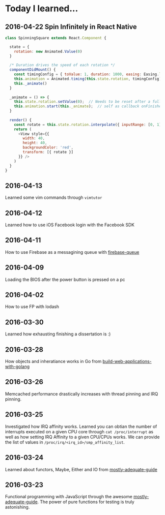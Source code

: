 Today I learned...
======
## 2016-04-22 Spin Infinitely in React Native
```javascript
class SpinningSquare extends React.Component {

  state = {
    rotation: new Animated.Value(0)
  }
  
  /* Duration drives the speed of each rotation */
  componentDidMount() {
    const timingConfig = { toValue: 1, duration: 1000, easing: Easing.linear }
    this.animation = Animated.timing(this.state.rotation, timingConfig)
    this._animate()
  }
  
  _animate = () => {
    this.state.rotation.setValue(0);  // Needs to be reset after a full rotation
    this.animation.start(this._animate);  // self as callback onFinished
  }
  
  render() {
    const rotate = this.state.rotation.interpolate({ inputRange: [0, 1], outputRange: ['0deg', '360deg'] })
    return (
      <View style={{
        width: 40,
        height: 40,
        backgroundColor: 'red',
        transform: [{ rotate }]
      }} />
    )
  }
}
```


## 2016-04-13
Learned some vim commands through `vimtutor`

## 2016-04-12
Learned how to use iOS Facebook login with the Facebook SDK

## 2016-04-11
How to use Firebase as a messagining queue with [firebase-queue](https://github.com/firebase/firebase-queue)

## 2016-04-09
Loading the BIOS after the power button is pressed on a pc

## 2016-04-02
How to use FP with lodash

## 2016-03-30
Learned how exhausting finishing a dissertation is :)

## 2016-03-28
How objects and inheratiance works in Go from [build-web-applications-with-golang](https://www.gitbook.com/book/astaxie/build-web-application-with-golang/details)

## 2016-03-26
Memcached performance drastically increases with thread pinning and IRQ pinning.

## 2016-03-25
Investigated how IRQ affinity works. Learned you can obtian the number of interrupts executed on a given CPU core through `cat /proc/interrupt` as well as how setting IRQ Affinity to a given CPU/CPUs works. We can provide the list of values in `/proc/irq/<irq_id>/smp_affinity_list`.

## 2016-03-24
Learned about functors, Maybe, Either and IO from [mostly-adequate-guide](https://drboolean.gitbooks.io/mostly-adequate-guide/content/)

## 2016-03-23
Functional programming with JavaScript through the awesome [mostly-adequate-guide](https://drboolean.gitbooks.io/mostly-adequate-guide/content/). The power of pure functions for testing is truly astonishing.

